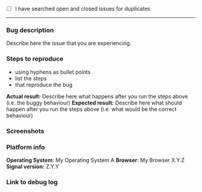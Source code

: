<!-- This is a bug report template. By following the instructions below and filling out the sections with your information, you will help the developers to get all the necessary data to fix your issue.
You can also preview your report before submitting it. You may remove sections that aren't relevant to your particular case.

Before we begin, please note that this tracker is only for issues, not questions or comments.

If you are looking for support, please see our support center instead:
http://support.whispersystems.org/
or email support@whispersystems.org

Let's begin with a checklist: please replace the empty checkbox [ ] below with a checked one [x] if you have searched for existing issues -->

- [ ] I have searched open and closed issues for duplicates

----------------------------------------

### Bug description
Describe here the issue that you are experiencing.

### Steps to reproduce
- using hyphens as bullet points
- list the steps
- that reproduce the bug

**Actual result:** Describe here what happens after you run the steps above (i.e. the buggy behaviour)
**Expected result:** Describe here what should happen after you run the steps above (i.e. what would be the correct behaviour)

### Screenshots
<!-- you can drag and drop images below -->


### Platform info
<!-- replace examples with your info -->
**Operating System**: My Operating System A
**Browser**: My Browser X.Y.Z
**Signal version:** Z.Y.Y

### Link to debug log
<!-- immediately after the bug has happened submit a debug log via the ⋮ menu above the conversation list -->
